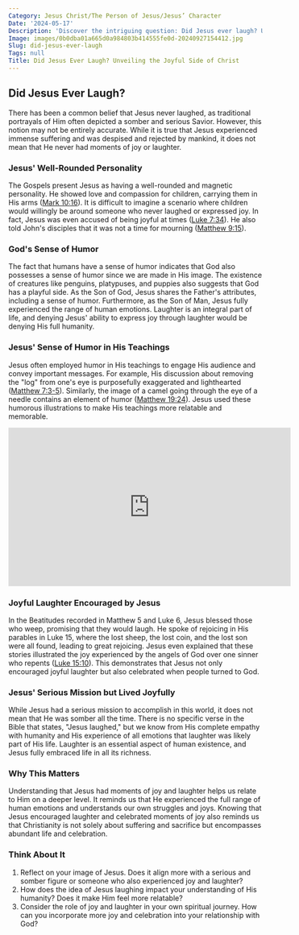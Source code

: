 ```yaml
---
Category: Jesus Christ/The Person of Jesus/Jesus’ Character
Date: '2024-05-17'
Description: 'Discover the intriguing question: Did Jesus ever laugh? Uncover insights into the emotional expressions of Jesus in this thought-provoking article.'
Image: images/0b0dba01a665d0a984803b414555fe0d-20240927154412.jpg
Slug: did-jesus-ever-laugh
Tags: null
Title: Did Jesus Ever Laugh? Unveiling the Joyful Side of Christ
---
```


## Did Jesus Ever Laugh?

There has been a common belief that Jesus never laughed, as traditional portrayals of Him often depicted a somber and serious Savior. However, this notion may not be entirely accurate. While it is true that Jesus experienced immense suffering and was despised and rejected by mankind, it does not mean that He never had moments of joy or laughter.

### Jesus' Well-Rounded Personality

The Gospels present Jesus as having a well-rounded and magnetic personality. He showed love and compassion for children, carrying them in His arms ([Mark 10:16](https://www.bibleref.com/Mark/10/Mark-10-16.html)). It is difficult to imagine a scenario where children would willingly be around someone who never laughed or expressed joy. In fact, Jesus was even accused of being joyful at times ([Luke 7:34](https://www.bibleref.com/Luke/7/Luke-7-34.html)). He also told John's disciples that it was not a time for mourning ([Matthew 9:15](https://www.bibleref.com/Matthew/9/Matthew-9-15.html)).

### God's Sense of Humor

The fact that humans have a sense of humor indicates that God also possesses a sense of humor since we are made in His image. The existence of creatures like penguins, platypuses, and puppies also suggests that God has a playful side. As the Son of God, Jesus shares the Father's attributes, including a sense of humor. Furthermore, as the Son of Man, Jesus fully experienced the range of human emotions. Laughter is an integral part of life, and denying Jesus' ability to express joy through laughter would be denying His full humanity.

### Jesus' Sense of Humor in His Teachings

Jesus often employed humor in His teachings to engage His audience and convey important messages. For example, His discussion about removing the "log" from one's eye is purposefully exaggerated and lighthearted ([Matthew 7:3-5](https://www.bibleref.com/Matthew/7/Matthew-7-3.html)). Similarly, the image of a camel going through the eye of a needle contains an element of humor ([Matthew 19:24](https://www.bibleref.com/Matthew/19/Matthew-19-24.html)). Jesus used these humorous illustrations to make His teachings more relatable and memorable.


<iframe width="560" height="315" src="https://www.youtube.com/embed/om8xOyJ8VMM" frameborder="0" allow="autoplay; encrypted-media" allowfullscreen></iframe>


### Joyful Laughter Encouraged by Jesus

In the Beatitudes recorded in Matthew 5 and Luke 6, Jesus blessed those who weep, promising that they would laugh. He spoke of rejoicing in His parables in Luke 15, where the lost sheep, the lost coin, and the lost son were all found, leading to great rejoicing. Jesus even explained that these stories illustrated the joy experienced by the angels of God over one sinner who repents ([Luke 15:10](https://www.bibleref.com/Luke/15/Luke-15-10.html)). This demonstrates that Jesus not only encouraged joyful laughter but also celebrated when people turned to God.

### Jesus' Serious Mission but Lived Joyfully

While Jesus had a serious mission to accomplish in this world, it does not mean that He was somber all the time. There is no specific verse in the Bible that states, "Jesus laughed," but we know from His complete empathy with humanity and His experience of all emotions that laughter was likely part of His life. Laughter is an essential aspect of human existence, and Jesus fully embraced life in all its richness.

### Why This Matters

Understanding that Jesus had moments of joy and laughter helps us relate to Him on a deeper level. It reminds us that He experienced the full range of human emotions and understands our own struggles and joys. Knowing that Jesus encouraged laughter and celebrated moments of joy also reminds us that Christianity is not solely about suffering and sacrifice but encompasses abundant life and celebration.

### Think About It

1. Reflect on your image of Jesus. Does it align more with a serious and somber figure or someone who also experienced joy and laughter?
2. How does the idea of Jesus laughing impact your understanding of His humanity? Does it make Him feel more relatable?
3. Consider the role of joy and laughter in your own spiritual journey. How can you incorporate more joy and celebration into your relationship with God?